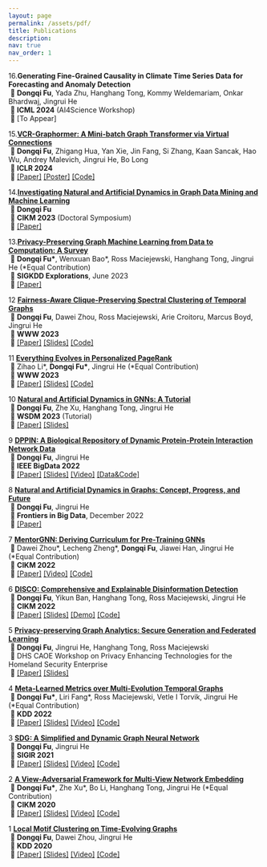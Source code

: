 ```yaml
---
layout: page
permalink: /assets/pdf/
title: Publications
description:
nav: true
nav_order: 1
---
```


<!---
<div style="max-width: 100%; text-align: center;">
  <a href="https://dongqifu.github.io/assets/img/research_scope.png">
  <img src="https://dongqifu.github.io/assets/img/research_scope.png" alt="My Current Research Scope (Stay Tuned)" style="width: 100%; height: auto;">
  </a>
  <p style="font-style: normal;">Graph AI Development</p>
</div>
-->

16.**Generating Fine-Grained Causality in Climate Time Series Data for Forecasting and Anomaly Detection**\
&nbsp;🔹 **Dongqi Fu**, Yada Zhu, Hanghang Tong, Kommy Weldemariam, Onkar Bhardwaj, Jingrui He\
&nbsp;🔹 **ICML 2024** (AI4Science Workshop)\
&nbsp;🔹 [To Appear]
  
<p> </p>
<p> </p>

15.[**VCR-Graphormer: A Mini-batch Graph Transformer via Virtual Connections**](https://github.com/DongqiFu/VCR-Graphormer)\
&nbsp;🔹 **Dongqi Fu**, Zhigang Hua, Yan Xie, Jin Fang, Si Zhang, Kaan Sancak, Hao Wu, Andrey Malevich, Jingrui He, Bo Long\
&nbsp;🔹 **ICLR 2024**\
&nbsp;🔹 [[Paper]](https://arxiv.org/pdf/2403.16030.pdf) [[Poster]](https://github.com/DongqiFu/VCR-Graphormer/blob/main/poster.png) [[Code]](https://github.com/DongqiFu/VCR-Graphormer)

<p>  </p>

14.[**Investigating Natural and Artificial Dynamics in Graph Data Mining and Machine Learning**](https://dl.acm.org/doi/10.1145/3583780.3616007)\
&nbsp;🔹 **Dongqi Fu**\
&nbsp;🔹 **CIKM 2023** (Doctoral Symposium)\
&nbsp;🔹 [[Paper]](https://dl.acm.org/doi/pdf/10.1145/3583780.3616007?casa_token=hRzfvZ6LFU8AAAAA:qzcokEzmjVfCTxmd435ynKKH-_Ttt6LcTtPQ4J55B-OCvQGBeNhu_XYZHIcEXkxPL4-hnB0nACOM)

<p>  </p>

13.[**Privacy-Preserving Graph Machine Learning from Data to Computation: A Survey**](https://dl.acm.org/doi/10.1145/3606274.3606280)\
&nbsp;🔹 **Dongqi Fu\***, Wenxuan Bao\*, Ross Maciejewski, Hanghang Tong, Jingrui He (\*Equal Contribution)\
&nbsp;🔹 **SIGKDD Explorations**, June 2023\
&nbsp;🔹 [[Paper]](https://dl.acm.org/doi/pdf/10.1145/3606274.3606280)

<p>  </p>

12 [**Fairness-Aware Clique-Preserving Spectral Clustering of Temporal Graphs**](https://github.com/DongqiFu/F-SEGA)\
&nbsp;🔹 **Dongqi Fu**, Dawei Zhou, Ross Maciejewski, Arie Croitoru, Marcus Boyd, Jingrui He\
&nbsp;🔹 **WWW 2023**\
&nbsp;🔹 [[Paper]](https://dongqifu.github.io/assets/pdf/F-SEGA.pdf) [[Slides]](https://github.com/DongqiFu/F-SEGA/blob/main/slides/WWW'23_F_SEGA_Presentation_Slides.pdf) [[Code]](https://github.com/DongqiFu/F-SEGA/tree/main/code)

<p>  </p>

11 [**Everything Evolves in Personalized PageRank**](https://github.com/DongqiFu/EvePPR)\
&nbsp;🔹 Zihao Li\*, **Dongqi Fu\***, Jingrui He (\*Equal Contribution)\
&nbsp;🔹 **WWW 2023**\
&nbsp;🔹 [[Paper]](https://dongqifu.github.io/assets/pdf/EvePPR.pdf) [[Slides]](https://github.com/DongqiFu/EvePPR/blob/main/slides/WWW'23_EvePPR_Presentation_Slides.pdf) [[Code]](https://github.com/DongqiFu/EvePPR/tree/main/code)

<p>  </p>

10 [**Natural and Artificial Dynamics in GNNs: A Tutorial**](https://github.com/DongqiFu/Natural-and-Artificial-Dynamics-in-GNNs-A-Tutorial)\
&nbsp;🔹 **Dongqi Fu**, Zhe Xu, Hanghang Tong, Jingrui He\
&nbsp;🔹 **WSDM 2023** (Tutorial)\
&nbsp;🔹 [[Paper]](https://dongqifu.github.io/assets/pdf/WSDM-Tutorial-Paper.pdf) [[Slides]](https://github.com/DongqiFu/Natural-and-Artificial-Dynamics-in-GNNs-A-Tutorial/blob/main/WSDM'23%20Tutorial%200227.pdf)

<p>  </p>

9 [**DPPIN: A Biological Repository of Dynamic Protein-Protein Interaction Network Data**](https://github.com/DongqiFu/DPPIN)\
&nbsp;🔹 **Dongqi Fu**, Jingrui He\
&nbsp;🔹 **IEEE BigData 2022**\
&nbsp;🔹 [[Paper]](https://dongqifu.github.io/assets/pdf/DPPIN.pdf) [[Slides]](https://github.com/DongqiFu/DPPIN/blob/main/IEEE%20BigData'22_DPPIN_Presentation_Slides.pdf) [[Video]](https://ieeecps.org/files/zlu1YJ8c0HLbvS3sNNx3W) [[Data&Code]](https://github.com/DongqiFu/DPPIN)

<p>  </p>

8 [**Natural and Artificial Dynamics in Graphs: Concept, Progress, and Future**](https://www.frontiersin.org/articles/10.3389/fdata.2022.1062637/full)\
&nbsp;🔹 **Dongqi Fu**, Jingrui He\
&nbsp;🔹 **Frontiers in Big Data**, December 2022\
&nbsp;🔹 [[Paper]](https://dongqifu.github.io/assets/pdf/fdata-05-1062637.pdf)

<p>  </p>

7 [**MentorGNN: Deriving Curriculum for Pre-Training GNNs**](https://dl.acm.org/doi/abs/10.1145/3511808.3557393)\
&nbsp;🔹 Dawei Zhou\*, Lecheng Zheng\*, **Dongqi Fu**, Jiawei Han, Jingrui He (\*Equal Contribution)\
&nbsp;🔹 **CIKM 2022**\
&nbsp;🔹 [[Paper]](https://arxiv.org/pdf/2208.09905.pdf) [[Video]](https://dl.acm.org/action/downloadSupplement?doi=10.1145%2F3511808.3557393&file=CIKM+Presentation.mp4) [[Code]](https://github.com/Leo02016/MentorGNN)

<p>  </p>

6 [**DISCO: Comprehensive and Explainable Disinformation Detection**](https://github.com/DongqiFu/DISCO)\
&nbsp;🔹 **Dongqi Fu**, Yikun Ban, Hanghang Tong, Ross Maciejewski, Jingrui He\
&nbsp;🔹 **CIKM 2022**\
&nbsp;🔹 [[Paper]](https://dongqifu.github.io/assets/pdf/DISCO.pdf) [[Slides]](https://github.com/DongqiFu/DISCO/blob/main/slides/CIKM'22_DISCO_Presentation_Slides.pdf) [[Demo]](https://drive.google.com/file/d/1Nhw1veqjIN9SBz1RLJPDTRVTHuknfjHl/edit) [[Code]](https://github.com/DongqiFu/DISCO)

<p>  </p>

5 [**Privacy-preserving Graph Analytics: Secure Generation and Federated Learning**](https://specialevents.asu.edu/website/37457/accepted-white-papers/)\
&nbsp;🔹 **Dongqi Fu**, Jingrui He, Hanghang Tong, Ross Maciejewski\
&nbsp;🔹 DHS CAOE Workshop on Privacy Enhancing Technologies for the Homeland Security Enterprise\
&nbsp;🔹 [[Paper]](https://arxiv.org/pdf/2207.00048.pdf) [[Slides]](https://dongqifu.github.io/assets/pdf/PETS4HASE'22_Presentation_Slides.pdf)

<p>  </p>

4 [**Meta-Learned Metrics over Multi-Evolution Temporal Graphs**](https://github.com/DongqiFu/Temp-GFSM)\
&nbsp;🔹 **Dongqi Fu\***, Liri Fang\*, Ross Maciejewski, Vetle I Torvik, Jingrui He (\*Equal Contribution)\
&nbsp;🔹 **KDD 2022**\
&nbsp;🔹 [[Paper]](https://dongqifu.github.io/assets/pdf/Temp-GFSM.pdf) [[Slides]](https://github.com/DongqiFu/Temp-GFSM/blob/main/Slides/KDD'22_Temp-GFSM_Presentation_Slides.pdf) [[Video]](https://dl.acm.org/action/downloadSupplement?doi=10.1145%2F3534678.3539313&file=KDD22-fp0916.mp4) [[Code]](https://github.com/LiriFang/Temp-GFSM)

<p>  </p>

3 [**SDG: A Simplified and Dynamic Graph Neural Network**](https://github.com/DongqiFu/SDG)\
&nbsp;🔹 **Dongqi Fu**, Jingrui He\
&nbsp;🔹 **SIGIR 2021**\
&nbsp;🔹 [[Paper]](https://dongqifu.github.io/assets/pdf/SDG.pdf) [[Slides]](https://github.com/DongqiFu/SDG/blob/main/slides/SIGIR'21_SDG_Presentation_Slides.pdf) [[Video]](https://dl.acm.org/action/downloadSupplement?doi=10.1145%2F3404835.3463059&file=sp1515_prerecorded_video.mp4) [[Code]](https://github.com/DongqiFu/SDG)

<p>  </p>

2 [**A View-Adversarial Framework for Multi-View Network Embedding**](https://github.com/DongqiFu/VANE)\
&nbsp;🔹 **Dongqi Fu\***, Zhe Xu\*, Bo Li, Hanghang Tong, Jingrui He (\*Equal Contribution)\
&nbsp;🔹 **CIKM 2020**\
&nbsp;🔹 [[Paper]](https://dongqifu.github.io/assets/pdf/VANE.pdf) [[Slides]](https://github.com/DongqiFu/VANE/blob/master/slides/CIKM'20_VANE_Presentation_Slides.pdf) [[Video]](https://dl.acm.org/action/downloadSupplement?doi=10.1145%2F3340531.3412127&file=3340531.3412127.mp4&download=true) [[Code]](https://github.com/pricexu/VANE)

<p>  </p>

1 [**Local Motif Clustering on Time-Evolving Graphs**](https://github.com/DongqiFu/L-MEGA)\
&nbsp;🔹 **Dongqi Fu**, Dawei Zhou, Jingrui He\
&nbsp;🔹 **KDD 2020**\
&nbsp;🔹 [[Paper]](https://dongqifu.github.io/assets/pdf/L-MEGA.pdf) [[Slides]](https://github.com/DongqiFu/L-MEGA/blob/master/slides/KDD'20_L-MEGA_Slides.pdf) [[Video]](https://www.youtube.com/watch?v=2Z-SS1IchGc&feature=emb_title) [[Code]](https://github.com/DongqiFu/L-MEGA)
